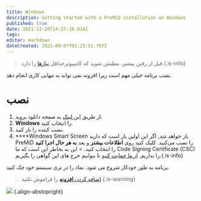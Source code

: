 ```yaml
---
title: Windows
description: Getting started with a PreMiD installation on Windows
published: true
date: 2021-12-20T14:27:18.034Z
tags:
editor: markdown
dateCreated: 2021-09-07T01:25:51.707Z
---
```


> قبل از رفتن بیشتر، مطمئن شوید که کامپیوترحداقل [نیازها](/install/requirements) را دارد.{.is-info}

نصب برنامه خیلی مهم است زیرا افزونه نمی تواند به تنهایی کاری انجام دهد.

# نصب
1. از طریق [این لینک](https://premid.app/downloads) به صفحه دانلود بروید.
2. **Windows** را انتخاب کنید.
3. نصب کننده را باز کنید.
4. ****Windows Smart Screen باز خواهد شد, اگر این اولین بار است که دارید PreMiD را نصب می‌کنید. کلیک کنید روی **اطلاعات بیشتر** و بعد **به هر حال اجرا کنید** را انتخاب کنید. > این به بخاطر این است که ما Code Signing Certificate (CSC) را نداریم. [از ما حمایت کنید](https://www.patreon.com/Timeraa) تا بتوانیم خرج های این گواهی را بگیریم.{.is-info}

برنامه به طور خودکار شروع می شود. نماد را در تری سیستم خود چک کنید.

> [اضافه کردن **افزونه**](/install) را فراموش نکنید.{.is-warning}

![](https://a.icons8.com/djxbtnYm/GBjHDS/svg.svg) {.align-abstopright}
